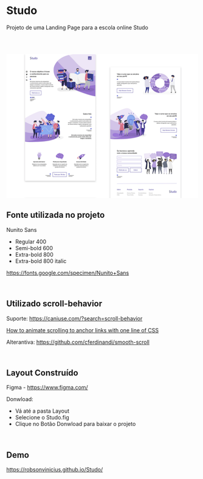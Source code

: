 ﻿# Studo

Projeto de uma Landing Page para a escola online Studo

<br><br>

![Preview Desktop Studo](Layout/thumbnail.png)


## Fonte utilizada no projeto
Nunito Sans 
+ Regular 400
+ Semi-bold 600
+ Extra-bold 800
+ Extra-bold 800 italic

https://fonts.google.com/specimen/Nunito+Sans

<br>

## Utilizado scroll-behavior

Suporte: https://caniuse.com/?search=scroll-behavior

[How to animate scrolling to anchor links with one line of CSS](https://gomakethings.com/how-to-animate-scrolling-to-anchor-links-with-one-line-of-css/)

Alterantiva: https://github.com/cferdinandi/smooth-scroll

<br>

## Layout Construído 
Figma - https://www.figma.com/<br>

Donwload: <br>
+ Vá até a pasta Layout 
+ Selecione o Studo.fig
+ Clique no Botão Donwload para baixar o projeto

<br>

## Demo 
https://robsonvinicius.github.io/Studo/
